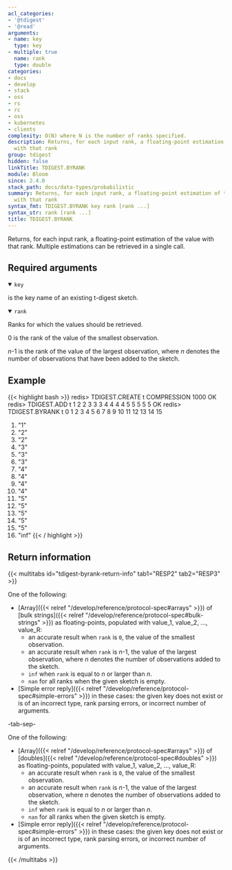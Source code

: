 ```yaml
---
acl_categories:
- '@tdigest'
- '@read'
arguments:
- name: key
  type: key
- multiple: true
  name: rank
  type: double
categories:
- docs
- develop
- stack
- oss
- rs
- rc
- oss
- kubernetes
- clients
complexity: O(N) where N is the number of ranks specified.
description: Returns, for each input rank, a floating-point estimation of the value
  with that rank
group: tdigest
hidden: false
linkTitle: TDIGEST.BYRANK
module: Bloom
since: 2.4.0
stack_path: docs/data-types/probabilistic
summary: Returns, for each input rank, a floating-point estimation of the value
  with that rank
syntax_fmt: TDIGEST.BYRANK key rank [rank ...]
syntax_str: rank [rank ...]
title: TDIGEST.BYRANK
---
```

Returns, for each input rank, a floating-point estimation of the value with that rank.
Multiple estimations can be retrieved in a single call.

## Required arguments

<details open><summary><code>key</code></summary>

is the key name of an existing t-digest sketch.
</details>

<details open><summary><code>rank</code></summary>

Ranks for which the values should be retrieved.

0 is the rank of the value of the smallest observation.

_n_-1 is the rank of the value of the largest observation, where _n_ denotes the number of observations that have been added to the sketch.
</details>

## Example

{{< highlight bash >}}
redis> TDIGEST.CREATE t COMPRESSION 1000
OK
redis> TDIGEST.ADD t 1 2 2 3 3 3 4 4 4 4 5 5 5 5 5
OK
redis> TDIGEST.BYRANK t 0 1 2 3 4 5 6 7 8 9 10 11 12 13 14 15
 1) "1"
 2) "2"
 3) "2"
 4) "3"
 5) "3"
 6) "3"
 7) "4"
 8) "4"
 9) "4"
10) "4"
11) "5"
12) "5"
13) "5"
14) "5"
15) "5"
16) "inf"
{{< / highlight >}}

## Return information

{{< multitabs id="tdigest-byrank-return-info" 
    tab1="RESP2" 
    tab2="RESP3" >}}

One of the following:

* [Array]({{< relref "/develop/reference/protocol-spec#arrays" >}}) of [bulk strings]({{< relref "/develop/reference/protocol-spec#bulk-strings" >}}) as floating-points, populated with value_1, value_2, ..., value_R:
    * an accurate result when `rank` is `0`, the value of the smallest observation.
    * an accurate result when `rank` is _n_-1, the value of the largest observation, where _n_ denotes the number of observations added to the sketch.
    * `inf` when `rank` is equal to _n_ or larger than _n_.
    * `nan` for all ranks when the given sketch is empty.
* [Simple error reply]({{< relref "/develop/reference/protocol-spec#simple-errors" >}}) in these cases: the given key does not exist or is of an incorrect type, rank parsing errors, or incorrect number of arguments.

-tab-sep-

One of the following:

* [Array]({{< relref "/develop/reference/protocol-spec#arrays" >}}) of [doubles]({{< relref "/develop/reference/protocol-spec#doubles" >}}) as floating-points, populated with value_1, value_2, ..., value_R:
    * an accurate result when `rank` is `0`, the value of the smallest observation.
    * an accurate result when `rank` is _n_-1, the value of the largest observation, where _n_ denotes the number of observations added to the sketch.
    * `inf` when `rank` is equal to _n_ or larger than _n_.
    * `nan` for all ranks when the given sketch is empty.
* [Simple error reply]({{< relref "/develop/reference/protocol-spec#simple-errors" >}}) in these cases: the given key does not exist or is of an incorrect type, rank parsing errors, or incorrect number of arguments.

{{< /multitabs >}}
